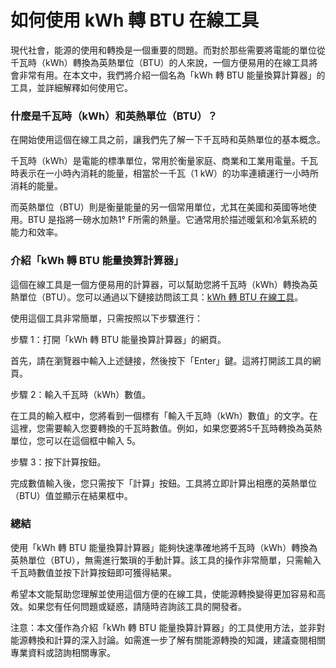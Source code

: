 如何使用 kWh 轉 BTU 在線工具
===================

現代社會，能源的使用和轉換是一個重要的問題。而對於那些需要將電能的單位從千瓦時（kWh）轉換為英熱單位（BTU）的人來說，一個方便易用的在線工具將會非常有用。在本文中，我們將介紹一個名為「kWh 轉 BTU 能量換算計算器」的工具，並詳細解釋如何使用它。

### 什麼是千瓦時（kWh）和英熱單位（BTU）？

在開始使用這個在線工具之前，讓我們先了解一下千瓦時和英熱單位的基本概念。

千瓦時（kWh）是電能的標準單位，常用於衡量家庭、商業和工業用電量。千瓦時表示在一小時內消耗的能量，相當於一千瓦（1 kW）的功率連續運行一小時所消耗的能量。

而英熱單位（BTU）則是衡量能量的另一個常用單位，尤其在美國和英國等地使用。BTU 是指將一磅水加熱1° F所需的熱量。它通常用於描述暖氣和冷氣系統的能力和效率。

### 介紹「kWh 轉 BTU 能量換算計算器」

這個在線工具是一個方便易用的計算器，可以幫助您將千瓦時（kWh）轉換為英熱單位（BTU）。您可以通過以下鏈接訪問該工具：[kWh 轉 BTU 在線工具](https://www.onlinecalculatorsfree.com/zh-tw/convert/kilowatt-hour-to-btu.html)。

使用這個工具非常簡單，只需按照以下步驟進行：

步驟 1：打開「kWh 轉 BTU 能量換算計算器」的網頁。

首先，請在瀏覽器中輸入上述鏈接，然後按下「Enter」鍵。這將打開該工具的網頁。

步驟 2：輸入千瓦時（kWh）數值。

在工具的輸入框中，您將看到一個標有「輸入千瓦時（kWh）數值」的文字。在這裡，您需要輸入您要轉換的千瓦時數值。例如，如果您要將5千瓦時轉換為英熱單位，您可以在這個框中輸入 5。

步驟 3：按下計算按鈕。

完成數值輸入後，您只需按下「計算」按鈕。工具將立即計算出相應的英熱單位（BTU）值並顯示在結果框中。

### 總結

使用「kWh 轉 BTU 能量換算計算器」能夠快速準確地將千瓦時（kWh）轉換為英熱單位（BTU），無需進行繁瑣的手動計算。該工具的操作非常簡單，只需輸入千瓦時數值並按下計算按鈕即可獲得結果。

希望本文能幫助您理解並使用這個方便的在線工具，使能源轉換變得更加容易和高效。如果您有任何問題或疑惑，請隨時咨詢該工具的開發者。

注意：本文僅作為介紹「kWh 轉 BTU 能量換算計算器」的工具使用方法，並非對能源轉換和計算的深入討論。如需進一步了解有關能源轉換的知識，建議查閱相關專業資料或諮詢相關專家。